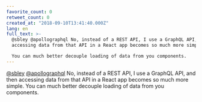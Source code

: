 ```yaml
---
favorite_count: 0
retweet_count: 0
created_at: "2018-09-10T13:41:40.000Z"
lang: en
full_text: >-
  @sbley @apollographql No, instead of a REST API, I use a GraphQL API, and then
  accessing data from that API in a React app becomes so much more simple. 

  You can much better decouple loading of data from you components.
---
```


[@sbley](https://twitter.com/sbley)
[@apollographql](https://twitter.com/apollographql) No, instead of a REST API, I
use a GraphQL API, and then accessing data from that API in a React app becomes
so much more simple. You can much better decouple loading of data from you
components.

